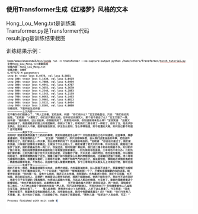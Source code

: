 ### 使用Transformer生成《红楼梦》风格的文本
Hong_Lou_Meng.txt是训练集  
Transformer.py是Transformer代码  
result.jpg是训练结果截图

训练结果示例：

![image](result.jpg)
